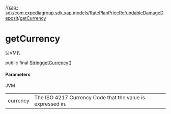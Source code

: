 //[xap-sdk](../../../index.md)/[com.expediagroup.sdk.xap.models](../index.md)/[RatePlanPriceRefundableDamageDeposit](index.md)/[getCurrency](get-currency.md)

# getCurrency

[JVM]\

public final [String](https://docs.oracle.com/javase/8/docs/api/java/lang/String.html)[getCurrency](get-currency.md)()

#### Parameters

JVM

| | |
|---|---|
| currency | The ISO 4217 Currency Code that the value is expressed in. |
